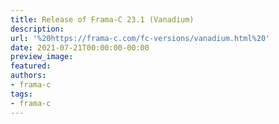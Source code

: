 ```yaml
---
title: Release of Frama-C 23.1 (Vanadium)
description:
url: '%20https://frama-c.com/fc-versions/vanadium.html%20'
date: 2021-07-21T00:00:00-00:00
preview_image:
featured:
authors:
- frama-c
tags:
- frama-c
---
```



